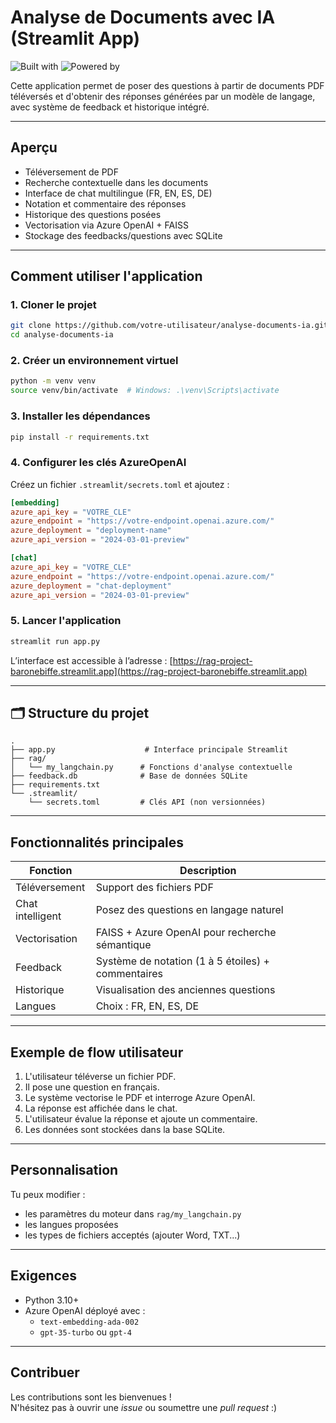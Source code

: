 # Analyse de Documents avec IA (Streamlit App)

![Built with](https://img.shields.io/badge/Built_with-Streamlit-blue)
![Powered by](https://img.shields.io/badge/Powered_by-Azure_OpenAI-orange)

Cette application permet de poser des questions à partir de documents PDF téléversés et d'obtenir des réponses générées par un modèle de langage, avec système de feedback et historique intégré.

---

## Aperçu

-  Téléversement de PDF
-  Recherche contextuelle dans les documents
-  Interface de chat multilingue (FR, EN, ES, DE)
-  Notation et commentaire des réponses
-  Historique des questions posées
-  Vectorisation via Azure OpenAI + FAISS
-  Stockage des feedbacks/questions avec SQLite

---

## Comment utiliser l'application

### 1. Cloner le projet

```bash
git clone https://github.com/votre-utilisateur/analyse-documents-ia.git
cd analyse-documents-ia
```

### 2. Créer un environnement virtuel

```bash
python -m venv venv
source venv/bin/activate  # Windows: .\venv\Scripts\activate
```

### 3. Installer les dépendances

```bash
pip install -r requirements.txt
```

### 4. Configurer les clés AzureOpenAI

Créez un fichier `.streamlit/secrets.toml` et ajoutez :

```toml
[embedding]
azure_api_key = "VOTRE_CLE"
azure_endpoint = "https://votre-endpoint.openai.azure.com/"
azure_deployment = "deployment-name"
azure_api_version = "2024-03-01-preview"

[chat]
azure_api_key = "VOTRE_CLE"
azure_endpoint = "https://votre-endpoint.openai.azure.com/"
azure_deployment = "chat-deployment"
azure_api_version = "2024-03-01-preview"
```

### 5. Lancer l'application

```bash
streamlit run app.py
```

L’interface est accessible à l’adresse : [https://rag-project-baronebiffe.streamlit.app](https://rag-project-baronebiffe.streamlit.app)

---

## 🗂 Structure du projet

```
.
├── app.py                    # Interface principale Streamlit
├── rag/
│   └── my_langchain.py      # Fonctions d'analyse contextuelle
├── feedback.db              # Base de données SQLite
├── requirements.txt
└── .streamlit/
    └── secrets.toml         # Clés API (non versionnées)
```

---

## Fonctionnalités principales

| Fonction                   | Description                                        |
|---------------------------|----------------------------------------------------|
|  Téléversement          | Support des fichiers PDF                          |
|  Chat intelligent       | Posez des questions en langage naturel            |
|  Vectorisation          | FAISS + Azure OpenAI pour recherche sémantique    |
|  Feedback                | Système de notation (1 à 5 étoiles) + commentaires|
|  Historique              | Visualisation des anciennes questions             |
|  Langues                | Choix : FR, EN, ES, DE                            |

---

##  Exemple de flow utilisateur

1. L'utilisateur téléverse un fichier PDF.
2. Il pose une question en français.
3. Le système vectorise le PDF et interroge Azure OpenAI.
4. La réponse est affichée dans le chat.
5. L'utilisateur évalue la réponse et ajoute un commentaire.
6. Les données sont stockées dans la base SQLite.

---

##  Personnalisation

Tu peux modifier :
- les paramètres du moteur dans `rag/my_langchain.py`
- les langues proposées
- les types de fichiers acceptés (ajouter Word, TXT...)

---

##  Exigences

- Python 3.10+
- Azure OpenAI déployé avec :
  - `text-embedding-ada-002`
  - `gpt-35-turbo` ou `gpt-4`

---

##  Contribuer

Les contributions sont les bienvenues !  
N'hésitez pas à ouvrir une *issue* ou soumettre une *pull request* :)

